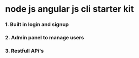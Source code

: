 # node js angular js cli starter kit

### 1. Built in login and signup
### 2. Admin panel to manage users
### 3. Restfull APi's 

